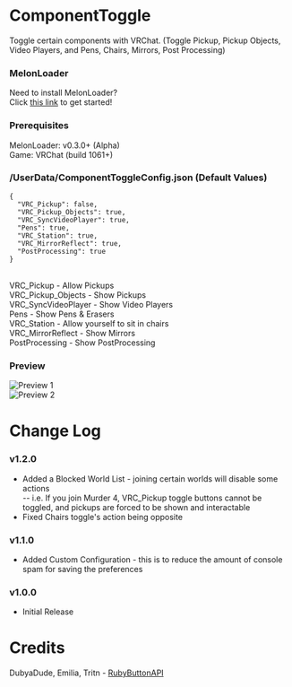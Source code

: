 # ComponentToggle
Toggle certain components with VRChat. (Toggle Pickup, Pickup Objects, Video Players, and Pens, Chairs, Mirrors, Post Processing)

### MelonLoader
Need to install MelonLoader?<br>
Click [this link](https://melonwiki.xyz/) to get started!

### Prerequisites
MelonLoader: v0.3.0+ (Alpha)<br>
Game: VRChat (build 1061+)<br>

### /UserData/ComponentToggleConfig.json (Default Values)
```
{
  "VRC_Pickup": false,
  "VRC_Pickup_Objects": true,
  "VRC_SyncVideoPlayer": true,
  "Pens": true,
  "VRC_Station": true,
  "VRC_MirrorReflect": true,
  "PostProcessing": true
}
```
<br>
VRC_Pickup - Allow Pickups<br>
VRC_Pickup_Objects - Show Pickups<br>
VRC_SyncVideoPlayer - Show Video Players<br>
Pens - Show Pens & Erasers<br>
VRC_Station - Allow yourself to sit in chairs<br>
VRC_MirrorReflect - Show Mirrors<br>
PostProcessing - Show PostProcessing<br>

### Preview
![Preview 1](https://kortyboi.com/img/upload/VRChat_ZmRFcJMvyb.jpg)<br>
![Preview 2](https://kortyboi.com/img/upload/VRChat_sojfrXy4Gy.png)<br>

# Change Log
### v1.2.0
* Added a Blocked World List - joining certain worlds will disable some actions<br>
-- i.e. If you join Murder 4, VRC_Pickup toggle buttons cannot be toggled, and pickups are forced to be shown and interactable
* Fixed Chairs toggle's action being opposite

### v1.1.0
* Added Custom Configuration - this is to reduce the amount of console spam for saving the preferences

### v1.0.0
* Initial Release

# Credits
DubyaDude, Emilia, Tritn - [RubyButtonAPI](https://github.com/DubyaDude/RubyButtonAPI)
